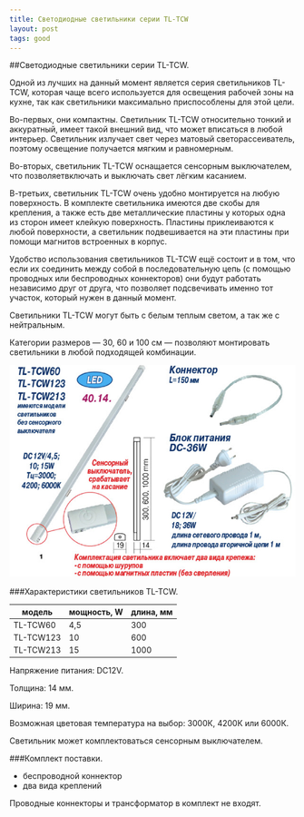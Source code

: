 ```yaml
---
title: Светодиодные светильники серии TL-TCW
layout: post
tags: good
---
```

##Светодиодные светильники серии TL-TCW.

Одной из лучших на данный момент является серия светильников TL-TCW, которая чаще всего используется для освещения рабочей зоны на кухне, так как светильники максимально приспособлены для этой цели.

Во-первых, они компактны. Светильник TL-TCW относительно тонкий и аккуратный, имеет такой внешний вид, что может вписаться в любой интерьер. Светильник излучает свет через матовый светорассеиватель, поэтому освещение получается мягким и равномерным.

Во-вторых, светильник TL-TCW оснащается сенсорным выключателем, что позволяетвключать и выключать свет лёгким касанием.

В-третьих, светильник TL-TCW очень удобно монтируется на любую поверхность. В комплекте светильника имеются две скобы для крепления, а также есть две металлические пластины у которых одна из сторон имеет клейкую поверхность. Пластины приклеиваются к любой поверхности, а светильник подвешивается на эти пластины при помощи магнитов встроенных в корпус.

Удобство использования светильников TL-TCW ещё состоит и в том, что если их соединить между собой в последовательную цепь (с помощью проводных или беспроводных коннекторов) они будут работать независимо друг от друга, что позволяет подсвечивать именно тот участок, который нужен в данный момент.

Светильники TL-TCW могут быть с белым теплым светом, а так же с нейтральным.

Категории размеров — 30, 60 и 100 см — позволяют монтировать светильники в любой подходящей комбинации.

![Светильник TL-TCW](/images/posts/2014/09-01-tl-tcw.jpg)

###Характеристики светильников TL-TCW.

| модель | мощность, W | длина, мм |
| - | - | - |
| TL-TCW60 | 4,5 | 300 |
| TL-TCW123 | 10 | 600 |
| TL-TCW213 | 15 | 1000 |

Напряжение питания: DC12V.

Толщина: 14 мм.

Ширина: 19 мм.

Возможная цветовая температура на выбор: 3000К, 4200К или 6000К.

Светильник может комплектоваться сенсорным выключателем.

###Комплект поставки.

+ беспроводной коннектор
+ два вида креплений

Проводные коннекторы и трансформатор в комплект не входят.
